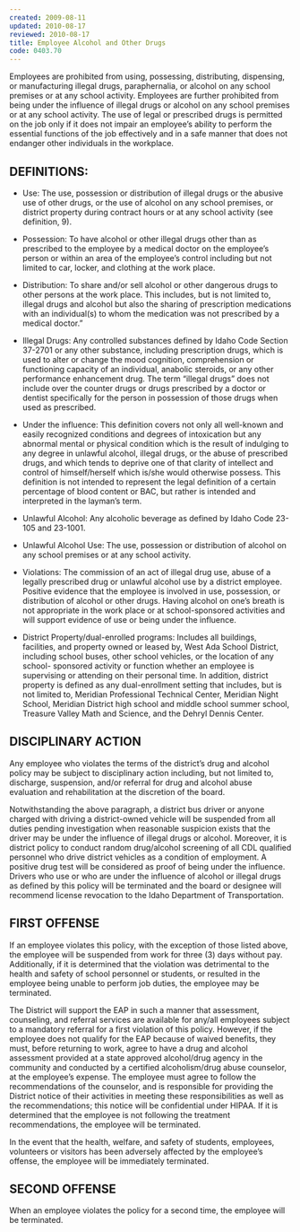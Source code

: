 ```yaml
---
created: 2009-08-11
updated: 2010-08-17
reviewed: 2010-08-17
title: Employee Alcohol and Other Drugs
code: 0403.70
---
```


Employees are prohibited from using, possessing, distributing, dispensing, or manufacturing illegal drugs, paraphernalia, or alcohol on any school premises or at any school activity. Employees are further prohibited from being under the influence of illegal drugs or alcohol on any school premises or at any school activity. The use of legal or prescribed drugs is permitted on the job only if it does not impair an employee’s ability to perform the essential functions of the job effectively and in a safe manner that does not endanger other individuals in the workplace.

## DEFINITIONS:

- Use: The use, possession or distribution of illegal drugs or the abusive use of other drugs, or the use of alcohol on any school premises, or district property during contract hours or at any school activity (see definition, 9).

- Possession: To have alcohol or other illegal drugs other than as prescribed to the employee by a medical doctor on the employee’s person or within an area of the employee’s control including but not limited to car, locker, and clothing at the work place.

- Distribution: To share and/or sell alcohol or other dangerous drugs to other persons at the work place. This includes, but is not limited to, illegal drugs and alcohol but also the sharing of prescription medications with an individual(s) to whom the medication was not prescribed by a medical doctor.”

- Illegal Drugs: Any controlled substances defined by Idaho Code Section 37-2701 or any other substance, including prescription drugs, which is used to alter or change the mood cognition, comprehension or functioning capacity of an individual, anabolic steroids, or any other performance enhancement drug. The term “illegal drugs” does not include over the counter drugs or drugs prescribed by a doctor or dentist specifically for the person in possession of those drugs when used as prescribed.

- Under the influence: This definition covers not only all well-known and easily recognized conditions and degrees of intoxication but any abnormal mental or physical condition which is the result of indulging to any degree in unlawful alcohol, illegal drugs, or the abuse of prescribed drugs, and which tends to deprive one of that clarity of intellect and control of himself/herself which is/she would otherwise possess. This definition is not intended to represent the legal definition of a certain percentage of blood content or BAC, but rather is intended and interpreted in the layman’s term.

- Unlawful Alcohol: Any alcoholic beverage as defined by Idaho Code 23-105 and 23-1001.

- Unlawful Alcohol Use: The use, possession or distribution of alcohol on any school premises or at any school activity.

- Violations: The commission of an act of illegal drug use, abuse of a legally prescribed drug or unlawful alcohol use by a district employee. Positive evidence that the employee is involved in use, possession, or distribution of alcohol or other drugs. Having alcohol on one’s breath is not appropriate in the work place or at school-sponsored activities and will support evidence of use or being under the influence.

- District Property/dual-enrolled programs: Includes all buildings, facilities, and property owned or leased by, West Ada School District, including school buses, other school vehicles, or the location of any school- sponsored activity or function whether an employee is supervising or attending on their personal time. In addition, district property is defined as any dual-enrollment setting that includes, but is not limited to, Meridian Professional Technical Center, Meridian Night School, Meridian District high school and middle school summer school, Treasure Valley Math and Science, and the Dehryl Dennis Center.

## DISCIPLINARY ACTION

Any employee who violates the terms of the district’s drug and alcohol policy may be subject to disciplinary action including, but not limited to, discharge, suspension, and/or referral for drug and alcohol abuse evaluation and rehabilitation at the discretion of the board.

Notwithstanding the above paragraph, a district bus driver or anyone charged with driving a district-owned vehicle will be suspended from all duties pending investigation when reasonable suspicion exists that the driver may be under the influence of illegal drugs or alcohol. Moreover, it is district policy to conduct random drug/alcohol screening of all CDL qualified personnel who drive district vehicles as a condition of employment. A positive drug test will be considered as proof of being under the influence. Drivers who use or who are under the influence of alcohol or illegal drugs as defined by this policy will be terminated and the board or designee will recommend license revocation to the Idaho Department of Transportation.

## FIRST OFFENSE

If an employee violates this policy, with the exception of those listed above, the employee will be suspended from work for three (3) days without pay. Additionally, if it is determined that the violation was detrimental to the health and safety of school personnel or students, or resulted in the employee being unable to perform job duties, the employee may be terminated.

The District will support the EAP in such a manner that assessment, counseling, and referral services are available for any/all employees subject to a mandatory referral for a first violation of this policy. However, if the employee does not qualify for the EAP because of waived benefits, they must, before returning to work, agree to have a drug and alcohol assessment provided at a state approved alcohol/drug agency in the community and conducted by a certified alcoholism/drug abuse counselor, at the employee’s expense. The employee must agree to follow the recommendations of the counselor, and is responsible for providing the District notice of their activities in meeting these responsibilities as well as the recommendations; this notice will be confidential under HIPAA. If it is determined that the employee is not following the treatment recommendations, the employee will be terminated.

In the event that the health, welfare, and safety of students, employees, volunteers or visitors has been adversely affected by the employee’s offense, the employee will be immediately terminated.

## SECOND OFFENSE

When an employee violates the policy for a second time, the employee will be terminated.

